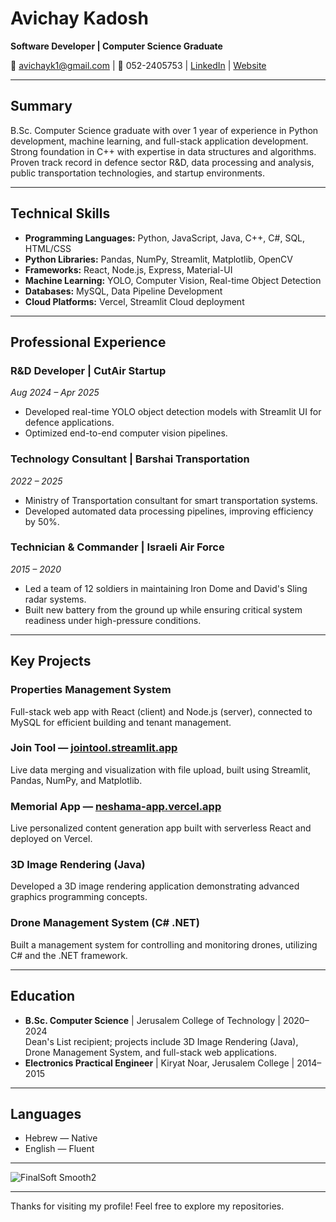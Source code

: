 # Avichay Kadosh  
**Software Developer | Computer Science Graduate**

📧 avichayk1@gmail.com | 📱 052-2405753 | [LinkedIn](https://linkedin.com/in/avichaykadosh) | [Website](https://avichay-website.vercel.app/) 

---

## Summary  
B.Sc. Computer Science graduate with over 1 year of experience in Python development, machine learning, and full-stack application development. Strong foundation in C++ with expertise in data structures and algorithms. Proven track record in defence sector R&D, data processing and analysis, public transportation technologies, and startup environments.

---

## Technical Skills  
- **Programming Languages:** Python, JavaScript, Java, C++, C#, SQL, HTML/CSS  
- **Python Libraries:** Pandas, NumPy, Streamlit, Matplotlib, OpenCV  
- **Frameworks:** React, Node.js, Express, Material-UI  
- **Machine Learning:** YOLO, Computer Vision, Real-time Object Detection  
- **Databases:** MySQL, Data Pipeline Development  
- **Cloud Platforms:** Vercel, Streamlit Cloud deployment

---

## Professional Experience  

### R&D Developer | CutAir Startup  
*Aug 2024 – Apr 2025*  
- Developed real-time YOLO object detection models with Streamlit UI for defence applications.  
- Optimized end-to-end computer vision pipelines.

### Technology Consultant | Barshai Transportation  
*2022 – 2025*  
- Ministry of Transportation consultant for smart transportation systems.  
- Developed automated data processing pipelines, improving efficiency by 50%.

### Technician & Commander | Israeli Air Force  
*2015 – 2020*  
- Led a team of 12 soldiers in maintaining Iron Dome and David's Sling radar systems.  
- Built new battery from the ground up while ensuring critical system readiness under high-pressure conditions.

---

## Key Projects  

### Properties Management System  
Full-stack web app with React (client) and Node.js (server), connected to MySQL for efficient building and tenant management.

### Join Tool — [jointool.streamlit.app](https://jointool.streamlit.app)  
Live data merging and visualization with file upload, built using Streamlit, Pandas, NumPy, and Matplotlib.

### Memorial App — [neshama-app.vercel.app](https://neshama-app.vercel.app)  
Live personalized content generation app built with serverless React and deployed on Vercel.

### 3D Image Rendering (Java)  
Developed a 3D image rendering application demonstrating advanced graphics programming concepts.

### Drone Management System (C# .NET)  
Built a management system for controlling and monitoring drones, utilizing C# and the .NET framework.

---

## Education  

- **B.Sc. Computer Science** | Jerusalem College of Technology | 2020–2024  
  Dean's List recipient; projects include 3D Image Rendering (Java), Drone Management System, and full-stack web applications.  
- **Electronics Practical Engineer** | Kiryat Noar, Jerusalem College | 2014–2015

---

## Languages  
- Hebrew — Native  
- English — Fluent

---

![FinalSoft Smooth2](https://user-images.githubusercontent.com/81593122/172828525-19fc4fd6-f5e6-4c8f-a49d-d2eae6300119.png)

---

Thanks for visiting my profile! Feel free to explore my repositories.
